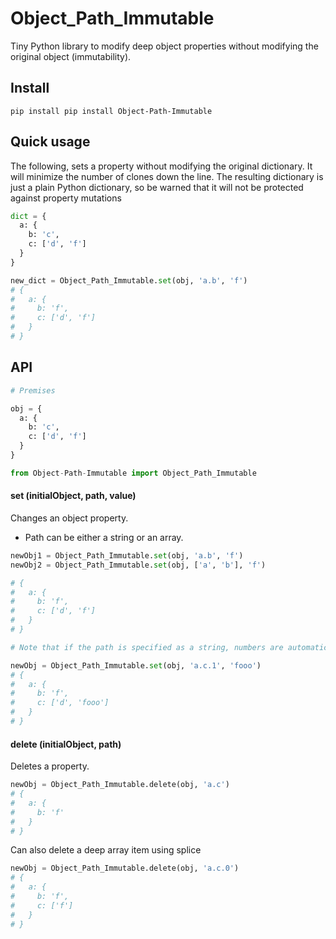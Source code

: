 Object_Path_Immutable
===========

Tiny Python library to modify deep object properties without modifying the original object (immutability).

## Install

    pip install pip install Object-Path-Immutable

## Quick usage

The following, sets a property without modifying the original dictionary.
It will minimize the number of clones down the line. The resulting dictionary is just a plain Python dictionary,
so be warned that it will not be protected against property mutations

```python
dict = {
  a: {
    b: 'c',
    c: ['d', 'f']
  }
}

new_dict = Object_Path_Immutable.set(obj, 'a.b', 'f')
# {
#   a: {
#     b: 'f',
#     c: ['d', 'f']
#   }
# }
```

## API

```python
# Premises

obj = {
  a: {
    b: 'c',
    c: ['d', 'f']
  }
}

from Object-Path-Immutable import Object_Path_Immutable
```

#### set (initialObject, path, value)

Changes an object property.

- Path can be either a string or an array.

```python
newObj1 = Object_Path_Immutable.set(obj, 'a.b', 'f')
newObj2 = Object_Path_Immutable.set(obj, ['a', 'b'], 'f')

# {
#   a: {
#     b: 'f',
#     c: ['d', 'f']
#   }
# }

# Note that if the path is specified as a string, numbers are automatically interpreted as array indexes.

newObj = Object_Path_Immutable.set(obj, 'a.c.1', 'fooo')
# {
#   a: {
#     b: 'f',
#     c: ['d', 'fooo']
#   }
# }
```

#### delete (initialObject, path)

Deletes a property.

```python
newObj = Object_Path_Immutable.delete(obj, 'a.c')
# {
#   a: {
#     b: 'f'
#   }
# }
```

Can also delete a deep array item using splice

```python
newObj = Object_Path_Immutable.delete(obj, 'a.c.0')
# {
#   a: {
#     b: 'f',
#     c: ['f']
#   }
# }
```